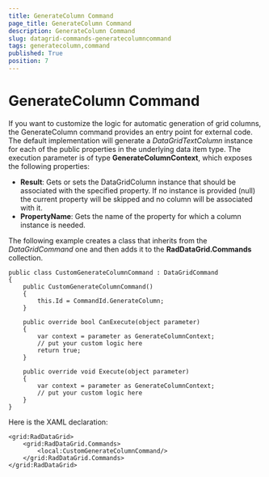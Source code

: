 ```yaml
---
title: GenerateColumn Command
page_title: GenerateColumn Command
description: GenerateColumn Command
slug: datagrid-commands-generatecolumncommand
tags: generatecolumn,command
published: True
position: 7
---
```


# GenerateColumn Command


If you want to customize the logic for automatic generation of grid columns, the GenerateColumn command provides an entry point for external code. The default implementation will generate a *DataGridTextColumn* instance for each of the public properties in the underlying data item type. The execution parameter is of type **GenerateColumnContext**, which exposes the following properties:

* **Result**: Gets or sets the DataGridColumn instance that should be associated with the specified property.
If no instance is provided (null) the current property will be skipped and no column will be associated with it.
* **PropertyName**: Gets the name of the property for which a column instance is needed.

The following example creates a class that inherits from the *DataGridCommand* one and then adds it to the **RadDataGrid.Commands** collection.

	public class CustomGenerateColumnCommand : DataGridCommand
	{
	    public CustomGenerateColumnCommand()
	    {
	        this.Id = CommandId.GenerateColumn;
	    }
	
	    public override bool CanExecute(object parameter)
	    {
	        var context = parameter as GenerateColumnContext;
	        // put your custom logic here
	        return true;
	    }
	
	    public override void Execute(object parameter)
	    {
	        var context = parameter as GenerateColumnContext;
	        // put your custom logic here               
	    }
	}

Here is the XAML declaration:

	<grid:RadDataGrid>
	    <grid:RadDataGrid.Commands>
	        <local:CustomGenerateColumnCommand/>
	    </grid:RadDataGrid.Commands>
	</grid:RadDataGrid>